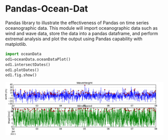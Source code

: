 # Pandas-Ocean-Dat
Pandas library to illustrate the effectiveness of Pandas on time series oceanographic data.  This module will import oceanographic data such as wind and wave data, store the data into a pandas dataframe, and perform extremal analysis and plot the output using Pandas capability with matplotlib.


```python
import oceanData
od1=oceanData.oceanDataPlot()
od1.intersectDates()
od1.plotDates()
od1.fig.show()
```


![alt text for plot](https://github.com/derekawilson72/Pandas-Ocean-Dat/blob/master/new.png?raw=true "Ocean Data Plot")
